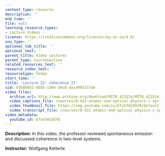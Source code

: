 ```yaml
---
content_type: resource
description: ''
end_time: ''
file: null
learning_resource_types:
- Lecture Videos
license: https://creativecommons.org/licenses/by-nc-sa/4.0/
ocw_type: ''
optional_tab_title: ''
optional_text: ''
parent_title: Video Lectures
parent_type: CourseSection
related_resources_text: ''
resource_index_text: ''
resourcetype: Video
start_time: ''
title: 'Lecture 22: Coherence II'
uid: 63b0b952-db5b-1d04-36c8-dace96531fde
video_files:
  archive_url: http://www.archive.org/download/MIT8.421S14/MIT8_421S14_lec22_300k.mp4
  video_captions_file: /courses/8-421-atomic-and-optical-physics-i-spring-2014/c55d1c5ad5015c15b989fa9fe7c66838_EfuSYmCQSY8.vtt
  video_thumbnail_file: https://img.youtube.com/vi/EfuSYmCQSY8/default.jpg
  video_transcript_file: /courses/8-421-atomic-and-optical-physics-i-spring-2014/d76a95aa1ce2eb3e450306bd40537afe_EfuSYmCQSY8.pdf
video_metadata:
  youtube_id: EfuSYmCQSY8
---
```


**Description:** In this video, the professor reviewed spontaneous emission and discussed coherence in two-level systems.

**Instructor:** Wolfgang Ketterle

